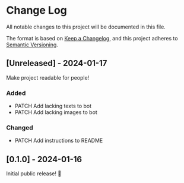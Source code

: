 # Change Log
All notable changes to this project will be documented in this file.

The format is based on [Keep a Changelog](https://keepachangelog.com/en/1.0.0/),
and this project adheres to [Semantic Versioning](https://semver.org/spec/v2.0.0.html).

## [Unreleased] - 2024-01-17
Make project readable for people!

### Added
- PATCH Add lacking texts to bot
- PATCH Add lacking images to bot

### Changed
- PATCH Add instructions to README

## [0.1.0] - 2024-01-16
Initial public release! 🎉